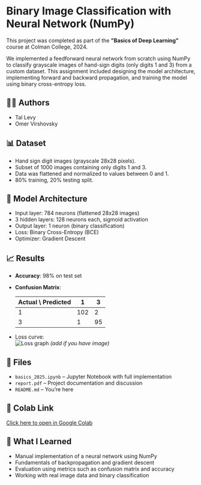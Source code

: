# Binary Image Classification with Neural Network (NumPy)

This project was completed as part of the **"Basics of Deep Learning"** course at Colman College, 2024.

We implemented a feedforward neural network from scratch using NumPy to classify grayscale images of hand-sign digits (only digits 1 and 3) from a custom dataset. This assignment included designing the model architecture, implementing forward and backward propagation, and training the model using binary cross-entropy loss.

## 👨‍💻 Authors
- Tal Levy
- Omer Virshovsky

## 📊 Dataset
- Hand sign digit images (grayscale 28x28 pixels).
- Subset of 1000 images containing only digits 1 and 3.
- Data was flattened and normalized to values between 0 and 1.
- 80% training, 20% testing split.

## 🧠 Model Architecture
- Input layer: 784 neurons (flattened 28x28 images)
- 3 hidden layers: 128 neurons each, sigmoid activation
- Output layer: 1 neuron (binary classification)
- Loss: Binary Cross-Entropy (BCE)
- Optimizer: Gradient Descent

## 📈 Results
- **Accuracy**: 98% on test set
- **Confusion Matrix**:

  | Actual \ Predicted | 1 | 3 |
  |--------------------|---|---|
  | 1                  | 102 | 2 |
  | 3                  | 1   | 95 |

- Loss curve:  
  ![Loss graph](results/loss_graph.png) *(add if you have image)*

## 📁 Files
- `basics_2025.ipynb` – Jupyter Notebook with full implementation
- `report.pdf` – Project documentation and discussion
- `README.md` – You’re here

## 🔗 Colab Link
[Click here to open in Google Colab](https://colab.research.google.com/drive/1oeKGQ4Lbu8qVyKOQqCsLjp3Tsn48N14G)

## 🧠 What I Learned
- Manual implementation of a neural network using NumPy
- Fundamentals of backpropagation and gradient descent
- Evaluation using metrics such as confusion matrix and accuracy
- Working with real image data and binary classification

